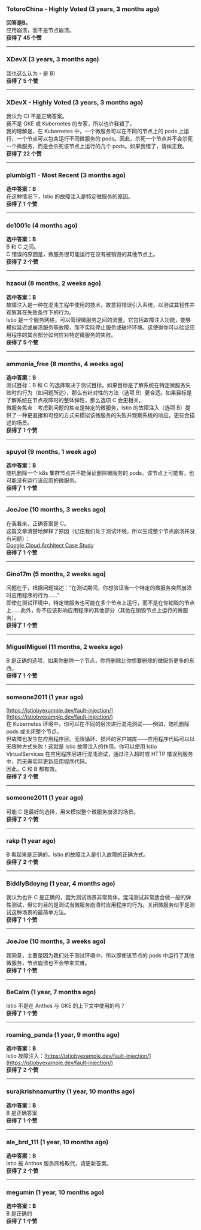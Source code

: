 ### TotoroChina - Highly Voted (3 years, 3 months ago)
**回答是B。**  
应用崩溃，而不是节点崩溃。  
**获得了 45 个赞**

---

### XDevX (3 years, 3 months ago)
我也这么认为 - 是 B)  
**获得了 5 个赞**

---

### XDevX - Highly Voted (3 years, 3 months ago)
我认为 C) 不是正确答案。  
我不是 GKE 或 Kubernetes 的专家，所以也许我错了。  
我的理解是，在 Kubernetes 中，一个微服务可以在不同的节点上的 pods 上运行，一个节点可以包含运行不同微服务的 pods。因此，杀死一个节点并不会杀死一个微服务，而是会杀死该节点上运行的几个 pods。如果我错了，请纠正我。  
**获得了 22 个赞**

---

### plumbig11 - Most Recent (3 months ago)
**选中答案：B**  
在这种情况下，Istio 的故障注入是特定微服务的原因。  
**获得了 1 个赞**

---

### de1001c (4 months ago)
**选中答案：B**  
B 和 C 之间。  
C 错误的原因是，微服务很可能运行在没有被销毁的其他节点上。  
**获得了 2 个赞**

---

### hzaoui (8 months, 2 weeks ago)
**选中答案：B**  
故障注入是一种在混沌工程中使用的技术，故意将错误引入系统，以测试其韧性并观察其在失败条件下的行为。  
Istio 是一个服务网格，可以管理微服务之间的流量。它包括故障注入功能，能够模拟延迟或崩溃服务等故障，而不实际停止服务或破坏环境。这使得你可以验证应用程序的其余部分如何应对特定微服务的失败。  
**获得了 5 个赞**

---

### ammonia_free (8 months, 4 weeks ago)
**选中答案：B**  
测试目标：B 和 C 的选择取决于测试目标。如果目标是了解系统在特定微服务失败时的行为（如问题所述），那么有针对性的方法（选项 B）更合适。如果目标是了解系统在节点故障时的整体弹性，那么选项 C 会更相关。  
微服务焦点：考虑到问题的焦点是特定的微服务，Istio 的故障注入（选项 B）提供了一种更直接和可控的方式来模拟该微服务的失败并观察系统的响应，更符合描述的场景。  
**获得了 1 个赞**

---

### spuyol (9 months, 1 week ago)
**选中答案：B**  
随机删除一个 k8s 集群节点并不能保证删除微服务的 pods。该节点上可能有，也可能没有运行该应用的微服务。  
**获得了 1 个赞**

---

### JoeJoe (10 months, 3 weeks ago)
在我看来，正确答案是 C。  
这篇文章清楚地解释了原因（记住我们处于测试环境，所以生成整个节点崩溃并没有问题）：  
[Google Cloud Architect Case Study](https://www.linkedin.com/pulse/google-cloud-architect-case-study-5-biswa-prakash-nayak/)  
**获得了 1 个赞**

---

### Gino17m (5 months, 2 weeks ago)
问题在于，根据问题描述：“在测试期间，你想验证当一个特定的微服务突然崩溃时应用程序的行为……”  
即使在测试环境中，特定微服务也可能在多个节点上运行，而不是在你销毁的节点上……此外，你不应该影响应用程序的其他部分（其他在销毁节点上运行的微服务）。  
**获得了 1 个赞**

---

### MiguelMiguel (11 months, 2 weeks ago)
B 是正确的选项，如果你删除一个节点，你将删除比你想要删除的微服务更多的东西。  
**获得了 1 个赞**

---

### someone2011 (1 year ago)
[https://istiobyexample.dev/fault-injection/](https://istiobyexample.dev/fault-injection/)  
在 Kubernetes 环境中，你可以在不同的层次进行混沌测试——例如，随机删除 pods 或关闭整个节点。  
但故障也发生在应用程序层。无限循环、损坏的客户端库——应用程序代码可以以无限种方式失败！这就是 Istio 故障注入的作用。你可以使用 Istio VirtualServices 在应用程序层进行混沌测试，通过注入超时或 HTTP 错误到服务中，而无需实际更新应用程序代码。  
因此，C 和 B 都有效。  
**获得了 2 个赞**

---

### someone2011 (1 year ago)
可能 C 是最好的选择，用来模拟整个微服务崩溃的场景。  
**获得了 2 个赞**

---

### rakp (1 year ago)
B 看起来是正确的。Istio 的故障注入是引入故障的正确方式。  
**获得了 2 个赞**

---

### BiddlyBdoyng (1 year, 4 months ago)
我认为也许 C 是正确的，因为测试场景非常具体。混沌测试非常适合做一般的弹性测试，但它的目的是测试当微服务崩溃时应用程序的行为。关闭微服务似乎是测试这种场景的最简单方法。  
**获得了 1 个赞**

---

### JoeJoe (10 months, 3 weeks ago)
我同意，主要是因为我们处于测试环境中，所以即使该节点的 pods 中运行了其他微服务，节点崩溃也不会带来灾难。  
**获得了 1 个赞**

---

### BeCalm (1 year, 7 months ago)
Istio 不是在 Anthos 与 GKE 的上下文中使用的吗？  
**获得了 1 个赞**

---

### roaming_panda (1 year, 9 months ago)
**选中答案：B**  
Istio 故障注入：[https://istiobyexample.dev/fault-injection/](https://istiobyexample.dev/fault-injection/)  
**获得了 2 个赞**

---

### surajkrishnamurthy (1 year, 10 months ago)
**选中答案：B**  
B 是正确答案  
**获得了 1 个赞**

---

### ale_brd_111 (1 year, 10 months ago)
**选中答案：B**  
Istio 被 Anthos 服务网格取代，请更新答案。  
**获得了 2 个赞**

---

### megumin (1 year, 10 months ago)
**选中答案：B**  
B 是正确的  
**获得了 1 个赞**
